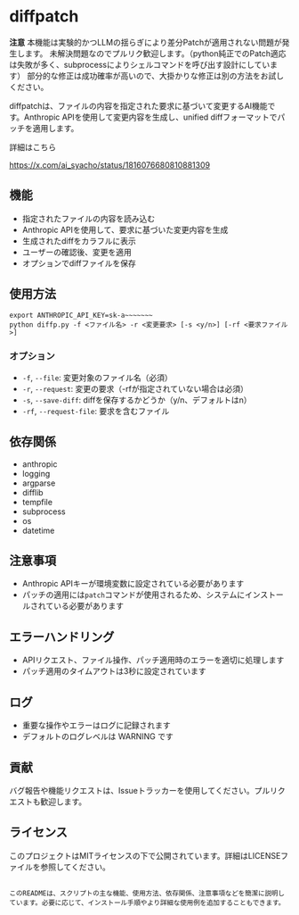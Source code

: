 # diffpatch

**注意** 
本機能は実験的かつLLMの揺らぎにより差分Patchが適用されない問題が発生します。
未解決問題なのでプルリク歓迎します。（python純正でのPatch適応は失敗が多く、subprocessによりシェルコマンドを呼び出す設計にしています）
部分的な修正は成功確率が高いので、大掛かりな修正は別の方法をお試しください。

diffpatchは、ファイルの内容を指定された要求に基づいて変更するAI機能です。Anthropic APIを使用して変更内容を生成し、unified diffフォーマットでパッチを適用します。


詳細はこちら

https://x.com/ai_syacho/status/1816076680810881309


## 機能

- 指定されたファイルの内容を読み込む
- Anthropic APIを使用して、要求に基づいた変更内容を生成
- 生成されたdiffをカラフルに表示
- ユーザーの確認後、変更を適用
- オプションでdiffファイルを保存

## 使用方法

```
export ANTHROPIC_API_KEY=sk-a~~~~~~~ 
python diffp.py -f <ファイル名> -r <変更要求> [-s <y/n>] [-rf <要求ファイル>]
```

### オプション

- `-f`, `--file`: 変更対象のファイル名（必須）
- `-r`, `--request`: 変更の要求（-rfが指定されていない場合は必須）
- `-s`, `--save-diff`: diffを保存するかどうか（y/n、デフォルトはn）
- `-rf`, `--request-file`: 要求を含むファイル

## 依存関係

- anthropic
- logging
- argparse
- difflib
- tempfile
- subprocess
- os
- datetime

## 注意事項

- Anthropic APIキーが環境変数に設定されている必要があります
- パッチの適用には`patch`コマンドが使用されるため、システムにインストールされている必要があります

## エラーハンドリング

- APIリクエスト、ファイル操作、パッチ適用時のエラーを適切に処理します
- パッチ適用のタイムアウトは3秒に設定されています

## ログ

- 重要な操作やエラーはログに記録されます
- デフォルトのログレベルは WARNING です

## 貢献

バグ報告や機能リクエストは、Issueトラッカーを使用してください。プルリクエストも歓迎します。

## ライセンス

このプロジェクトはMITライセンスの下で公開されています。詳細はLICENSEファイルを参照してください。
```

このREADMEは、スクリプトの主な機能、使用方法、依存関係、注意事項などを簡潔に説明しています。必要に応じて、インストール手順やより詳細な使用例を追加することもできます。
